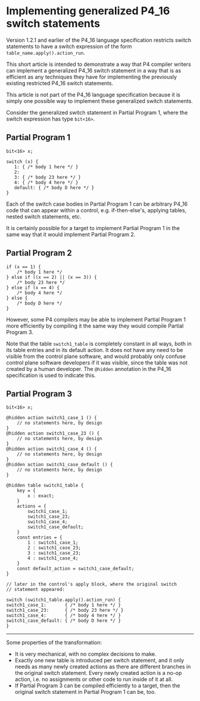 # Implementing generalized P4_16 switch statements

Version 1.2.1 and earlier of the P4_16 language specification
restricts switch statements to have a switch expression of the form
`table_name.apply().action_run`.

This short article is intended to demonstrate a way that P4 compiler
writers can implement a generalized P4_16 switch statement in a way
that is as efficient as any techniques they have for implementing the
previously existing restricted P4_16 switch statements.

This article is not part of the P4_16 language specification because
it is simply one possible way to implement these generalized switch
statements.

Consider the generalized switch statement in Partial Program 1, where
the switch expression has type `bit<16>`.

Partial Program 1
----------------------------------------------------------------------
```
bit<16> x;

switch (x) {
   1: { /* body 1 here */ }
   2:
   3: { /* body 23 here */ }
   4: { /* body 4 here */ }
   default: { /* body D here */ }
}
```

Each of the switch case bodies in Partial Program 1 can be arbitrary
P4_16 code that can appear within a control, e.g. if-then-else's,
applying tables, nested switch statements, etc.

It is certainly possible for a target to implement Partial Program 1
in the same way that it would implement Partial Program 2.

Partial Program 2
----------------------------------------------------------------------
```
if (x == 1) {
    /* body 1 here */
} else if ((x == 2) || (x == 3)) {
    /* body 23 here */
} else if (x == 4) {
    /* body 4 here */
} else {
    /* body D here */
}
```

However, some P4 compilers may be able to implement Partial Program 1
more efficiently by compiling it the same way they would compile
Partial Program 3.

Note that the table `switch1_table` is completely constant in all
ways, both in its table entries and in its default action.  It does
not have any need to be visible from the control plane software, and
would probably only confuse control plane software developers if it
was visible, since the table was not created by a human developer.
The `@hidden` annotation in the P4_16 specification is used to
indicate this.

Partial Program 3
----------------------------------------------------------------------
```
bit<16> x;

@hidden action switch1_case_1 () {
    // no statements here, by design
}
@hidden action switch1_case_23 () {
    // no statements here, by design
}
@hidden action switch1_case_4 () {
    // no statements here, by design
}
@hidden action switch1_case_default () {
    // no statements here, by design
}

@hidden table switch1_table {
    key = {
        x : exact;
    }
    actions = {
        switch1_case_1;
        switch1_case_23;
        switch1_case_4;
        switch1_case_default;
    }
    const entries = {
        1 : switch1_case_1;
        2 : switch1_case_23;
        3 : switch1_case_23;
        4 : switch1_case_4;
    }
    const default_action = switch1_case_default;
}

// later in the control's apply block, where the original switch
// statement appeared:

switch (switch1_table.apply().action_run) {
switch1_case_1:       { /* body 1 here */ }
switch1_case_23:      { /* body 23 here */ }
switch1_case_4:       { /* body 4 here */ }
switch1_case_default: { /* body D here */ }
}
```
----------------------------------------------------------------------

Some properties of the transformation:

+ It is very mechanical, with no complex decisions to make.
+ Exactly one new table is introduced per switch statement, and it
  only needs as many newly created actions as there are different
  branches in the original switch statement.  Every newly created
  action is a no-op action, i.e. no assignments or other code to run
  inside of it at all.
+ If Partial Program 3 can be compiled efficiently to a target, then
  the original switch statement in Partial Program 1 can be, too.
